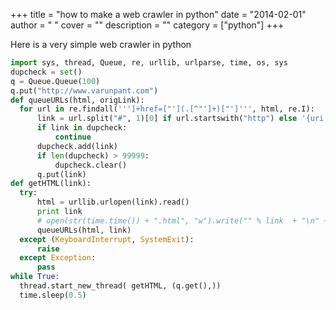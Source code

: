 
+++
title = "how to make a web crawler in python"
date = "2014-02-01"
author = " "
cover = ""
description = ""
category = ["python"]
+++

Here is a very simple web crawler in python

  ```python
import sys, thread, Queue, re, urllib, urlparse, time, os, sys
dupcheck = set()  
q = Queue.Queue(100) 
q.put("http://www.varunpant.com") 
def queueURLs(html, origLink): 
    for url in re.findall(''']+href=["'](.[^"']+)["']''', html, re.I): 
        link = url.split("#", 1)[0] if url.startswith("http") else '{uri.scheme}://{uri.netloc}'.format(uri=urlparse.urlparse(origLink)) + url.split("#", 1)[0] 
        if link in dupcheck:
            continue
        dupcheck.add(link)
        if len(dupcheck) > 99999: 
            dupcheck.clear()
        q.put(link) 
def getHTML(link): 
    try:
        html = urllib.urlopen(link).read() 
        print link
        # open(str(time.time()) + ".html", "w").write("" % link  + "\n" + html) 
        queueURLs(html, link) 
    except (KeyboardInterrupt, SystemExit): 
        raise
    except Exception:
        pass
while True:
    thread.start_new_thread( getHTML, (q.get(),)) 
    time.sleep(0.5)

  ```
 



